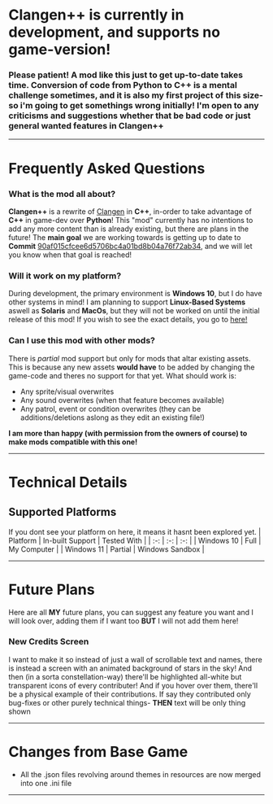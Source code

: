 # Clangen++ is currently in development, and supports no game-version! 
### Please patient! A mod like this just to get up-to-date takes time. Conversion of code from Python to C++ is a mental challenge sometimes, and it is also my first project of this size- so i'm going to get somethings wrong initially! I'm open to any criticisms and suggestions whether that be bad code or just general wanted features in Clangen++

*******************************************************************************

# Frequently Asked Questions

### What is the mod all about?

**Clangen++** is a rewrite of [Clangen](https://github.com/Thlumyn/clangen) in **C++**, in-order to take advantage of **C++** in game-dev over **Python**! This "mod" currently has no intentions to add any more content than is already existing, but there are plans in the future! The **main goal** we are working towards is getting up to date to **Commit** [90af015cfcee6d5706bc4a01bd8b04a76f72ab34](https://github.com/Thlumyn/clangen/commit/90af015cfcee6d5706bc4a01bd8b04a76f72ab34), and we will let you know when that goal is reached!

### Will it work on my platform?
During development, the primary environment is **Windows 10**, but I do have other systems in mind! I am planning to support **Linux-Based Systems** aswell as **Solaris** and **MacOs**, but they will not be worked on until the initial release of this mod!
If you wish to see the exact details, you go to [here!](#supported-platforms)
### Can I use this mod with other mods?
There is *partial* mod support but only for mods that altar existing assets. This is because any new assets **would have** to be added by changing the game-code and theres no support for that yet. What should work is:
- Any sprite/visual overwrites
- Any sound overwrites (when that feature becomes available)
- Any patrol, event or condition overwrites (they can be additions/deletions aslong as they edit an existing file!)

**I am more than happy (with permission from the owners of course) to make mods compatible with this one!**

-------------------------------------------------------------------------------

# Technical Details
## Supported Platforms
If you dont see your platform on here, it means it hasnt been explored yet.
| Platform      | In-built Support | Tested With     |
| :-:           | :-:              | :-:             |
| Windows 10    | Full             | My Computer     |
| Windows 11    | Partial          | Windows Sandbox |

-------------------------------------------------------------------------------

# Future Plans
Here are all **MY** future plans, you can suggest any feature you want and I will look over, adding them if I want too **BUT** I will not add them here!
### New Credits Screen
I want to make it so instead of just a wall of scrollable text and names, there is instead a screen with an animated background of stars in the sky! And then (in a sorta constellation-way) there'll be highlighted all-white but transparent icons of every contributer! And if you hover over them, there'll be a physical example of their contributions. If say they contributed only bug-fixes or other purely technical things- **THEN** text will be only thing shown


-------------------------------------------------------------------------------

# Changes from Base Game

- All the .json files revolving around themes in resources are now merged into one .ini file

_______________________________________________________________________________
